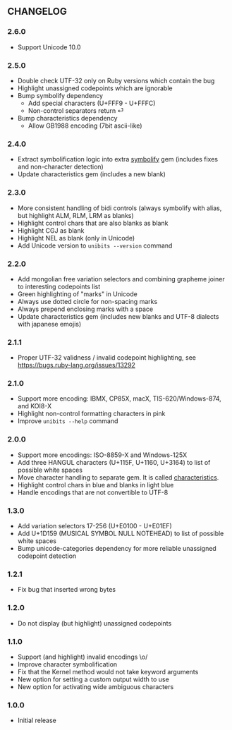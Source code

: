 ## CHANGELOG

### 2.6.0

* Support Unicode 10.0

### 2.5.0

* Double check UTF-32 only on Ruby versions which contain the bug
* Highlight unassigned codepoints which are ignorable
* Bump symbolify dependency
  * Add special characters (U+FFF9 - U+FFFC)
  * Non-control separators return ⏎
* Bump characteristics dependency
  * Allow GB1988 encoding (7bit ascii-like)

### 2.4.0

* Extract symbolification logic into extra [symbolify](https://github.com/janlelis/symbolify) gem (includes fixes and non-character detection)
* Update characteristics gem (includes a new blank)

### 2.3.0

* More consistent handling of bidi controls (always symbolify with alias, but highlight ALM, RLM, LRM as blanks)
* Highlight control chars that are also blanks as blank
* Highlight CGJ as blank
* Highlight NEL as blank (only in Unicode)
* Add Unicode version to `unibits --version` command

### 2.2.0

* Add mongolian free variation selectors and combining grapheme joiner to interesting codepoints list
* Green highlighting of "marks" in Unicode
* Always use dotted circle for non-spacing marks
* Always prepend enclosing marks with a space
* Update characteristics gem (includes new blanks and UTF-8 dialects with japanese emojis)

### 2.1.1

* Proper UTF-32 validness / invalid codepoint highlighting, see https://bugs.ruby-lang.org/issues/13292

### 2.1.0

* Support more encoding: IBMX, CP85X, macX, TIS-620/Windows-874, and KOI8-X
* Highlight non-control formatting characters in pink
* Improve `unibits --help` command

### 2.0.0

* Support more encodings: ISO-8859-X and Windows-125X
* Add three HANGUL characters (U+115F, U+1160, U+3164) to list of possible white spaces
* Move character handling to separate gem. It is called [characteristics](https://github.com/janlelis/characteristics).
* Highlight control chars in blue and blanks in light blue
* Handle encodings that are not convertible to UTF-8

### 1.3.0

* Add variation selectors 17-256 (U+E0100 - U+E01EF)
* Add U+1D159 (MUSICAL SYMBOL NULL NOTEHEAD) to list of possible white spaces
* Bump unicode-categories dependency for more reliable unassigned codepoint detection

### 1.2.1

* Fix bug that inserted wrong bytes

### 1.2.0

* Do not display (but highlight) unassigned codepoints

### 1.1.0

* Support (and highlight) invalid encodings \o/
* Improve character symbolification
* Fix that the Kernel method would not take keyword arguments
* New option for setting a custom output width to use
* New option for activating wide ambiguous characters

### 1.0.0

* Initial release

